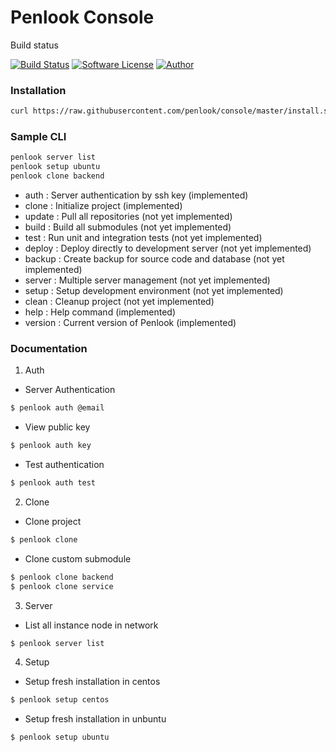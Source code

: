 # Penlook Console

Build status

[![Build Status](https://travis-ci.org/penlook/service.svg?branch=master)](https://travis-ci.org/penlook/service) [![Software License](https://img.shields.io/badge/license-MIT-blue.svg?style=flat)](LICENSE.md) [![Author](http://img.shields.io/badge/author-penlook-red.svg?style=flat)](https://github.com/penlook)

### Installation
```bash
curl https://raw.githubusercontent.com/penlook/console/master/install.sh | bash
```

### Sample CLI

```bash
penlook server list
penlook setup ubuntu
penlook clone backend
```

+ auth    : Server authentication by ssh key (implemented)
+ clone   : Initialize project (implemented)
+ update  : Pull all repositories (not yet implemented)
+ build   : Build all submodules  (not yet implemented)
+ test    : Run unit and integration tests (not yet implemented)
+ deploy  : Deploy directly to development server (not yet implemented)
+ backup  : Create backup for source code and database (not yet implemented)
+ server  : Multiple server management (not yet implemented)
+ setup   : Setup development environment (not yet implemented)
+ clean   : Cleanup project (not yet implemented)
+ help    : Help command (implemented)
+ version : Current version of Penlook (implemented)

### Documentation

1. Auth

+ Server Authentication
```bash
$ penlook auth @email
```

+ View public key
```bash
$ penlook auth key
```
+ Test authentication
```bash
$ penlook auth test
```

2. Clone

+ Clone project
```bash
$ penlook clone
```

+ Clone custom submodule
```bash
$ penlook clone backend
$ penlook clone service
```

3. Server

+ List all instance node in network
```bash
$ penlook server list
```

4. Setup

+ Setup fresh installation in centos
```bash
$ penlook setup centos
```

+ Setup fresh installation in unbuntu
```bash
$ penlook setup ubuntu
```
